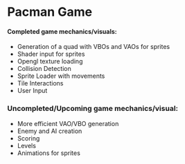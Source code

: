 ﻿# Pacman Game

#### __Completed game mechanics/visuals__:
* Generation of a quad with VBOs and VAOs for sprites
* Shader input for sprites
* Opengl texture loading
* Collision Detection
* Sprite Loader with movements
* Tile Interactions
* User Input

### __Uncompleted/Upcoming game mechanics/visual__:
* More efficient VAO/VBO generation
* Enemy and AI creation
* Scoring
* Levels
* Animations for sprites